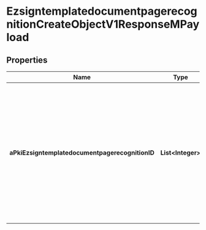 

# EzsigntemplatedocumentpagerecognitionCreateObjectV1ResponseMPayload

## Properties

Name | Type | Description | Notes
------------ | ------------- | ------------- | -------------
**aPkiEzsigntemplatedocumentpagerecognitionID** | **List&lt;Integer&gt;** | An array of unique IDs representing the object that were requested to be created.  They are returned in the same order as the array containing the objects to be created that was sent in the request. | 




